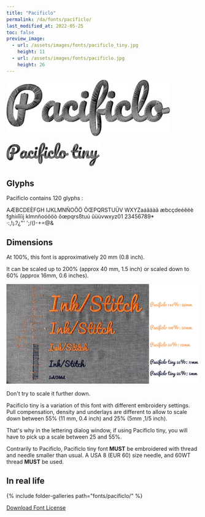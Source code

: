 ```yaml
---
title: "Pacificlo"
permalink: /da/fonts/pacificlo/
last_modified_at: 2022-05-25
toc: false
preview_image:
  - url: /assets/images/fonts/pacificlo_tiny.jpg
    height: 11
  - url: /assets/images/fonts/pacificlo.jpg
    height: 26
---
```

![Pacificlo](/assets/images/fonts/pacificlo.jpg)

![Pacificlo tiny](/assets/images/fonts/pacificlo_tiny.jpg)

## Glyphs
Pacificlo contains 120 glyphs :

AÆBCDEÈFGH
IJKLMNÑOÔÖ
ÕŒPQRSTUÜV
WXYZaáâäàã
æbcçdeéêëè
fghiıíîïìj
klmnñoóôöò
õœpqrsßtuú
ûüùvwxyz01
23456789*\
·:,!¡.?¿"'
';/()-+=@&

## Dimensions

At 100%, this font is approximatively 20 mm (0.8 inch).

It can be scaled  up to 200% (approx 40 mm, 1.5 inch) or scaled down to 60% (approx  16mm, 0.6 inches).

![Dimensions Pacificlo](/assets/images/fonts/Sizing/pacificlosizing.jpg)

Don't try to scale it further down.

Pacificlo tiny is a variation of this font with different embroidery settings. Pull compensation, density and underlays are different to allow to scale down between 55% (11 mm, 0.4 inch) and 25% (5mm ,1/5 inch). 

That's why in the lettering dialog window, if using Pacificlo tiny, you will have to pick up a scale between 25 and 55%. 

Contrarily to Pacificlo, Pacificlo tiny font **MUST** be embroidered with thread and needle smaller than usual.
A USA 8 (EUR 60) size needle, and 60WT thread **MUST** be used.



## In real life

{% include folder-galleries path="fonts/pacificlo/" %}



[Download Font License](https://github.com/inkstitch/inkstitch/tree/main/fonts/pacificlo/LICENSE)

